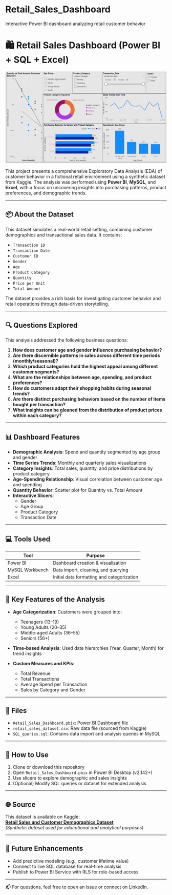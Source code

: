# Retail_Sales_Dashboard
Interactive Power BI dashboard analyzing retail customer behavior
# 🛍️ Retail Sales Dashboard (Power BI + SQL + Excel)

![Retail Sales Dashboard Preview](dashboard_preview.png)

This project presents a comprehensive Exploratory Data Analysis (EDA) of customer behavior in a fictional retail environment using a synthetic dataset from Kaggle. The analysis was performed using **Power BI**, **MySQL**, and **Excel**, with a focus on uncovering insights into purchasing patterns, product preferences, and demographic trends.

---

## 📦 About the Dataset

This dataset simulates a real-world retail setting, combining customer demographics and transactional sales data. It contains:

- `Transaction ID`
- `Transaction Date`
- `Customer ID`
- `Gender`
- `Age`
- `Product Category`
- `Quantity`
- `Price per Unit`
- `Total Amount`

The dataset provides a rich basis for investigating customer behavior and retail operations through data-driven storytelling.

---

## 🔍 Questions Explored

This analysis addressed the following business questions:

1. **How does customer age and gender influence purchasing behavior?**
2. **Are there discernible patterns in sales across different time periods (monthly/seasonal)?**
3. **Which product categories hold the highest appeal among different customer segments?**
4. **What are the relationships between age, spending, and product preferences?**
5. **How do customers adapt their shopping habits during seasonal trends?**
6. **Are there distinct purchasing behaviors based on the number of items bought per transaction?**
7. **What insights can be gleaned from the distribution of product prices within each category?**

---

## 📊 Dashboard Features

- **Demographic Analysis**: Spend and quantity segmented by age group and gender
- **Time Series Trends**: Monthly and quarterly sales visualizations
- **Category Insights**: Total sales, quantity, and price distributions by product category
- **Age-Spending Relationship**: Visual correlation between customer age and spending
- **Quantity Behavior**: Scatter plot for Quantity vs. Total Amount
- **Interactive Slicers**:
  - Gender
  - Age Group
  - Product Category
  - Transaction Date

---

## 💻 Tools Used

| Tool        | Purpose                         |
|-------------|----------------------------------|
| Power BI    | Dashboard creation & visualization |
| MySQL Workbench | Data import, cleaning, and querying |
| Excel       | Initial data formatting and categorization |

---

## 🧠 Key Features of the Analysis

- **Age Categorization**: Customers were grouped into:
  - Teenagers (13–19)
  - Young Adults (20–35)
  - Middle-aged Adults (36–55)
  - Seniors (56+)

- **Time-based Analysis**: Used date hierarchies (Year, Quarter, Month) for trend insights

- **Custom Measures and KPIs**:
  - Total Revenue
  - Total Transactions
  - Average Spend per Transaction
  - Sales by Category and Gender

---

## 📁 Files

- `Retail_Sales_Dashboard.pbix`: Power BI Dashboard file
- `retail_sales_dataset.csv`: Raw data file (sourced from Kaggle)
- `SQL_queries.sql`: Contains data import and analysis queries in MySQL

---

## 🚀 How to Use

1. Clone or download this repository
2. Open `Retail_Sales_Dashboard.pbix` in Power BI Desktop (v2.142+)
3. Use slicers to explore demographic and sales insights
4. (Optional) Modify SQL queries or dataset for extended analysis

---

## 🌐 Source

This dataset is available on Kaggle:  
**[Retail Sales and Customer Demographics Dataset](https://www.kaggle.com/datasets/)**  
*(Synthetic dataset used for educational and analytical purposes)*

---

## 🏁 Future Enhancements

- Add predictive modeling (e.g., customer lifetime value)
- Connect to live SQL database for real-time analysis
- Publish to Power BI Service with RLS for role-based access

---

📬 For questions, feel free to open an issue or connect on LinkedIn.

